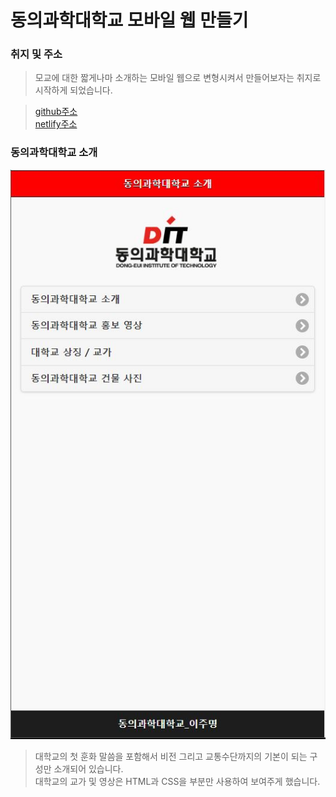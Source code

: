 # 동의과학대학교 모바일 웹 만들기

### 취지 및 주소
> 모교에 대한 짧게나마 소개하는 모바일 웹으로 변형시켜서 만들어보자는 취지로 시작하게 되었습니다.

> [github주소](https://ljmroqortk.github.io/mobliejs.github.io/)   
> [netlify주소](https://moblieappdit.netlify.app/)

### 동의과학대학교 소개
![동의](./image1.JPG)
> 대학교의 첫 훈화 말씀을 포함해서 비전 그리고 교통수단까지의 기본이 되는 구성만 소개되어 있습니다.   
> 대학교의 교가 및 영상은 HTML과 CSS을 부분만 사용하여 보여주게 했습니다. 
